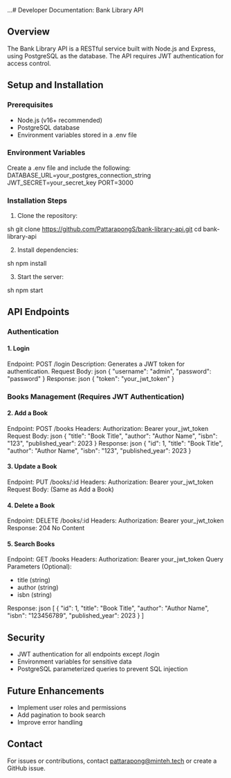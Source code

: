 ...# Developer Documentation: Bank Library API

## Overview
The Bank Library API is a RESTful service built with Node.js and Express, using PostgreSQL as the database. The API requires JWT authentication for access control.

## Setup and Installation
### Prerequisites
- Node.js (v16+ recommended)
- PostgreSQL database
- Environment variables stored in a .env file

### Environment Variables
Create a .env file and include the following:
DATABASE_URL=your_postgres_connection_string
JWT_SECRET=your_secret_key
PORT=3000
### Installation Steps
1. Clone the repository:
   
sh
   git clone https://github.com/PattarapongS/bank-library-api.git
   cd bank-library-api
   
2. Install dependencies:
   
sh
   npm install
   
3. Start the server:
   
sh
   npm start
   
## API Endpoints

### Authentication
#### 1. Login
Endpoint: POST /login
Description: Generates a JWT token for authentication.
Request Body:
json
{
  "username": "admin",
  "password": "password"
}
Response:
json
{
  "token": "your_jwt_token"
}
### Books Management (Requires JWT Authentication)
#### 2. Add a Book
Endpoint: POST /books
Headers:
Authorization: Bearer your_jwt_token
Request Body:
json
{
  "title": "Book Title",
  "author": "Author Name",
  "isbn": "123",
  "published_year": 2023
}
Response:
json
{
  "id": 1,
  "title": "Book Title",
  "author": "Author Name",
  "isbn": "123",
  "published_year": 2023
}
#### 3. Update a Book
Endpoint: PUT /books/:id
Headers:
Authorization: Bearer your_jwt_token
Request Body: (Same as Add a Book)

#### 4. Delete a Book
Endpoint: DELETE /books/:id
Headers:
Authorization: Bearer your_jwt_token
Response: 204 No Content

#### 5. Search Books
Endpoint: GET /books
Headers:
Authorization: Bearer your_jwt_token
Query Parameters (Optional):
- title (string)
- author (string)
- isbn (string)

Response:
json
[
  {
    "id": 1,
    "title": "Book Title",
    "author": "Author Name",
    "isbn": "123456789",
    "published_year": 2023
  }
]
## Security
- JWT authentication for all endpoints except /login
- Environment variables for sensitive data
- PostgreSQL parameterized queries to prevent SQL injection

## Future Enhancements
- Implement user roles and permissions
- Add pagination to book search
- Improve error handling

## Contact
For issues or contributions, contact pattarapong@minteh.tech or create a GitHub issue.